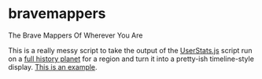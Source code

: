 bravemappers
============

The Brave Mappers Of Wherever You Are

This is a really messy script to take the output of the [UserStats.js](https://github.com/mvexel/OSMQualityMetrics/blob/master/UserStats.js) script run on a [full history planet](http://planet.openstreetmap.org/planet/full-history/) for a region and turn it into a pretty-ish timeline-style display. [This is an example](http://mvexel.github.io/bravemappers/#).

